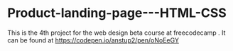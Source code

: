 # Product-landing-page---HTML-CSS

This is the 4th project for the web design beta course at freecodecamp . It can be found at https://codepen.io/anstup2/pen/oNoEeGY
